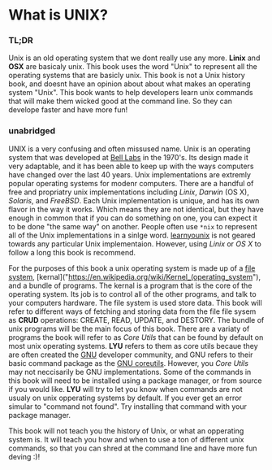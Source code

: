 # What is UNIX?

### TL;DR
Unix is an old operating system that we dont really use any more. **Linix** and **OSX** are basicaly unix. This book uses the word "Unix" to represent all the operating systems that are basicly unix. This book is not a Unix history book, and doesnt have an opinion about about what makes an operating system "Unix". This book wants to help developers learn unix commands that will make them wicked good at the command line. So they can develope faster and have more fun!  
 
### unabridged
UNIX is a very confusing and often missused name. Unix is an operating system that was developed at [Bell Labs](https://en.wikipedia.org/wiki/Bell_Labs) in the 1970's. Its design made it very adaptable, and it has been able to keep up with the ways computers have changed over the last 40 years. Unix implementations are extremly popular operating systems for modenr computers. There are a handful of free and propriatry unix implementations including _Linix_, _Darwin_ (OS X), _Solaris_, and _FreeBSD_. Each Unix implementation is unique, and has its own flavor in the way it works. Which means they are not identical, but they have enough in common that if you can do something on one, you can expect it to be done "the same way" on another. People often use `*nix` to represent all of the Unix implementations in a sinlge word. [learnyounix](README.md) is not geared towards any particular Unix implementaion. However, using _Linix_ or _OS X_ to follow a long this book is recommend.  

For the purposes of this book a unix operating system is made up of a [file system](https://en.wikipedia.org/wiki/File_system), [kernal]("https://en.wikipedia.org/wiki/Kernel_(operating_system"), and a bundle of programs. The kernal is a program that is the core of the operating system. Its job is to control all of the other programs, and talk to your computers hardware. The file system is used store data. This book will refer to different ways of fetching and storing data from the file file sysem as **CRUD** operations: CREATE, READ, UPDATE, and DESTORY. The bundle of unix programs will be the main focus of this book. There are a variaty of programs the book will refer to as _Core Utils_ that can be found by default on most unix operating systems. **LYU** refers to them as core utils becaue they are often created the [GNU](http://www.gnu.org/) developer community, and GNU refers to their basic command package as the [GNU coreutils](http://www.gnu.org/software/coreutils/coreutils.html). However, you _Core Utils_ may not neccisarily be GNU implementations. Some of the commands in this book will need to be installed using a package manager, or from source if you would like. **LYU** will try to let you know when commands are not usualy on unix opperating systems by default. If you ever get an error simular to "command not found". Try installing that command with your package manager.  

This book will not teach you the history of Unix, or what an opperating system is. It will teach you how and when to use a ton of different unix commands, so that you can shred at the command line and have more fun deving :)!  

